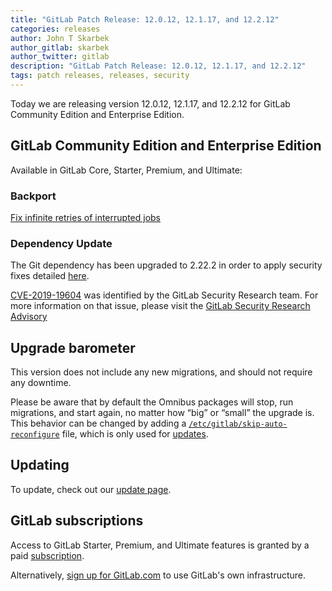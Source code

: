 ```yaml
---
title: "GitLab Patch Release: 12.0.12, 12.1.17, and 12.2.12"
categories: releases
author: John T Skarbek
author_gitlab: skarbek
author_twitter: gitlab
description: "GitLab Patch Release: 12.0.12, 12.1.17, and 12.2.12"
tags: patch releases, releases, security
---
```


<!-- For detailed instructions on how to complete this, please see https://gitlab.com/gitlab-org/release/docs/blob/master/general/patch/blog-post.md -->

Today we are releasing version 12.0.12, 12.1.17, and 12.2.12 for GitLab Community Edition and Enterprise Edition.

## GitLab Community Edition and Enterprise Edition

Available in GitLab Core, Starter, Premium, and Ultimate:

### Backport
[Fix infinite retries of interrupted jobs](https://gitlab.com/gitlab-org/sidekiq-reliable-fetch/merge_requests/14)

### Dependency Update

The Git dependency has been upgraded to 2.22.2 in order to apply security fixes
detailed
[here](https://raw.githubusercontent.com/git/git/master/Documentation/RelNotes/2.22.2.txt).

[CVE-2019-19604](https://cve.mitre.org/cgi-bin/cvename.cgi?name=CVE-2019-19604)
was identified by the GitLab Security Research team. For more information on
that issue, please visit the [GitLab Security Research Advisory](https://gitlab.com/gitlab-com/gl-security/disclosures/blob/master/003_git_submodule/advisory.md)


## Upgrade barometer

This version does not include any new migrations, and should not require any
downtime.

Please be aware that by default the Omnibus packages will stop, run migrations,
and start again, no matter how “big” or “small” the upgrade is. This behavior
can be changed by adding a [`/etc/gitlab/skip-auto-reconfigure`](http://docs.gitlab.com/omnibus/update/README.html) file,
which is only used for [updates](https://docs.gitlab.com/omnibus/update/README.html).

## Updating

To update, check out our [update page](/update/).

## GitLab subscriptions

Access to GitLab Starter, Premium, and Ultimate features is granted by a paid [subscription](/pricing/).

Alternatively, [sign up for GitLab.com](https://gitlab.com/users/sign_in)
to use GitLab's own infrastructure.
